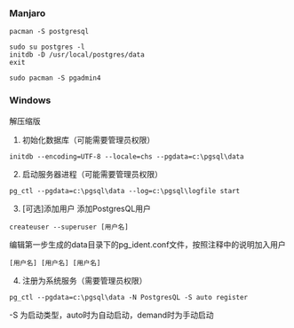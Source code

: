 ### Manjaro
    pacman -S postgresql

    sudo su postgres -l
    initdb -D /usr/local/postgres/data
    exit

    sudo pacman -S pgadmin4

### Windows
解压缩版

1. 初始化数据库（可能需要管理员权限）
```
initdb --encoding=UTF-8 --locale=chs --pgdata=c:\pgsql\data
```

2. 启动服务器进程（可能需要管理员权限）
```
pg_ctl --pgdata=c:\pgsql\data --log=c:\pgsql\logfile start
```

3. [可选]添加用户
添加PostgresQL用户
```
createuser --superuser [用户名]
```
编辑第一步生成的data目录下的pg_ident.conf文件，按照注释中的说明加入用户
```
[用户名] [用户名] [用户名]
```

4. 注册为系统服务（需要管理员权限）
```
pg_ctl --pgdata=c:\pgsql\data -N PostgresQL -S auto register
```
-S 为启动类型，auto时为自动启动，demand时为手动启动
